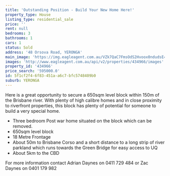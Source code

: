 ```yaml
---
title: 'Outstanding Position - Build Your New Home Here!'
property_type: House
listing_type: residential_sale
price: ''
rent: null
bedrooms: 3
bathrooms: 1
cars: 1
status: Sold
address: '48 Orsova Road, YERONGA'
main_image: 'https://img.eagleagent.com.au/VZk7QaC7FmsOdS2Hvoox0ndudsE=/1280x854/smart/https://s3-us-west-2.amazonaws.com/eagleagent-orig/images/6819405/105712628-image-M.jpg'
images: 'http://www.eagleagent.com.au/api/v2/properties/434966/images'
property_id: '434966'
price_search: '595000.0'
id: 5f1cf2f4-6f83-451a-a6c7-bfc5748409b0
suburb: YERONGA
---
```

Here is a great opportunity to secure a 650sqm level block within 150m of the Brisbane river. With plenty of high calibre homes and in close proximity to riverfront properties, this block has plenty of potential for someone to build a very special home.

*  Three bedroom Post war home situated on the block which can be removed.
*  650sqm level block
*  18 Metre Frontage
*  About 50m to Brisbane Corso and a short distance to a long strip of river parkland which runs towards the Green Bridge for easy access to UQ
*  About 5km to the CBD

For more information contact Adrian Daynes on 0411 729 484 or Zac Daynes on 0401 179 982